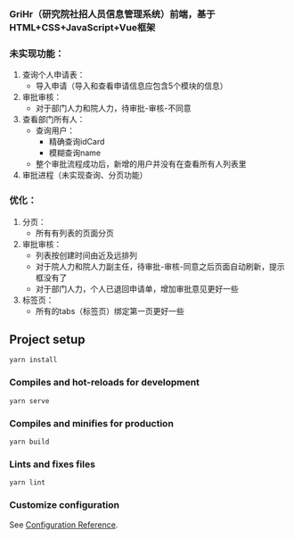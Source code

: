 ### GriHr（研究院社招人员信息管理系统）前端，基于HTML+CSS+JavaScript+Vue框架
### 未实现功能：
1. 查询个人申请表：
   - 导入申请（导入和查看申请信息应包含5个模块的信息）
2. 审批审核：
   - 对于部门人力和院人力，待审批-审核-不同意
3. 查看部门所有人：
   - 查询用户：
     - 精确查询idCard
     - 模糊查询name
   - 整个审批流程成功后，新增的用户并没有在查看所有人列表里
4. 审批进程（未实现查询、分页功能）
### 优化：
1. 分页：
   - 所有有列表的页面分页
2. 审批审核：
   - 列表按创建时间由近及远排列
   - 对于院人力和院人力副主任，待审批-审核-同意之后页面自动刷新，提示框没有了
   - 对于部门人力，个人已退回申请单，增加审批意见更好一些
3. 标签页：
   - 所有的tabs（标签页）绑定第一页更好一些

## Project setup
```
yarn install
```

### Compiles and hot-reloads for development
```
yarn serve
```

### Compiles and minifies for production
```
yarn build
```

### Lints and fixes files
```
yarn lint
```

### Customize configuration
See [Configuration Reference](https://cli.vuejs.org/config/).
